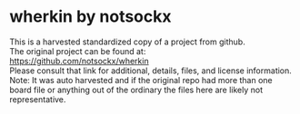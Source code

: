 
# wherkin by notsockx  
This is a harvested standardized copy of a project from github.  
The original project can be found at:  
https://github.com/notsockx/wherkin  
Please consult that link for additional, details, files, and license information.  
Note: It was auto harvested and if the original repo had more than one board file or anything out of the ordinary the files here are likely not representative.  
    